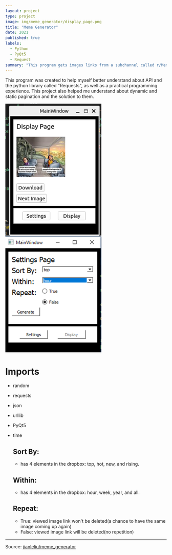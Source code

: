 ```yaml
---
layout: project
type: project
image: img/meme_generator/display_page.png
title: "Meme Generator"
date: 2021
published: true
labels:
  - Python
  - PyQt5
  - Request
summary: "This program gets images links from a subchannel called r/Meme in a social media site called Reddit then display them in the display page. "
---
```


This program was created to help myself better understand about API and the python library called "Requests", as well as a practical programming experience. This project also helped me understand about dynamic and static pagination and the solution to them.  


<div class="text-center flex p-4">
  <img width="300px" src="../img/meme_generator/display_page.png" >
  <img width="300px" src="../img/meme_generator/setting_page.png" >
</div>

# Imports
* random
* requests
* json
* urllib
* PyQt5
* time

  ## Sort By:
  * has 4 elements in the dropbox: top, hot, new, and rising.

  ## Within:
  * has 4 elements in the dropbox: hour, week, year, and all.

  ## Repeat:
  * True: viewed image link won't be deleted(a chance to have the same image coming up again)
  * False: viewed image link will be deleted(no repetition)

<hr>

Source: <a href="https://github.com/jianleliu/MemeGenerator/tree/main"><i class="large-github icon "></i>jianleliu/meme_generator</a>
